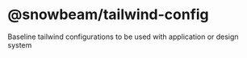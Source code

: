 # @snowbeam/tailwind-config

Baseline tailwind configurations to be used with application or design system
